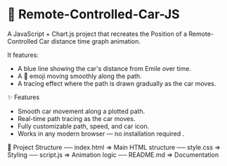 # 🚕 Remote-Controlled-Car-JS

A JavaScript + Chart.js project that recreates the Position of a Remote-Controlled Car distance time graph animation.

It features:
- A blue line showing the car's distance from Emile over time.
- A 🚕 emoji moving smoothly along the path.
- A tracing effect where the path is drawn gradually as the car moves.


✨ Features
- Smooth  car movement  along a plotted path.
- Real-time  path tracing  as the car moves.
- Fully  customizable  path, speed, and car icon.
- Works in any modern browser —  no installation required .


📂 Project Structure
── index.html => Main HTML structure 
── style.css  => Styling 
── script.js  => Animation logic 
── README.md  => Documentation 

